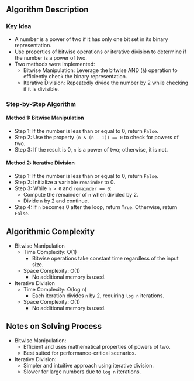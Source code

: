 ## Algorithm Description
### Key Idea
- A number is a power of two if it has only one bit set in its binary representation.
- Use properties of bitwise operations or iterative division to determine if the number is a power of two.
- Two methods were implemented:
  - Bitwise Manipulation: Leverage the bitwise AND (```&```) operation to efficiently check the binary representation.
  - Iterative Division: Repeatedly divide the number by 2 while checking if it is divisible.

### Step-by-Step Algorithm
#### Method 1: Bitwise Manipulation
- Step 1: If the number is less than or equal to 0, return ```False```.
- Step 2: Use the property ```(n & (n - 1)) == 0``` to check for powers of two.
- Step 3: If the result is 0, ```n``` is a power of two; otherwise, it is not.
#### Method 2: Iterative Division
- Step 1: If the number is less than or equal to 0, return ```False```.
- Step 2: Initialize a variable ```remainder``` to 0.
- Step 3: While ```n > 0``` and ```remainder == 0```:
  - Compute the remainder of ```n``` when divided by 2.
  - Divide ```n``` by 2 and continue.
- Step 4: If ```n``` becomes 0 after the loop, return ```True```. Otherwise, return ```False```.

## Algorithmic Complexity
- Bitwise Manipulation
  - Time Complexity: O(1)
    - Bitwise operations take constant time regardless of the input size.
  - Space Complexity: O(1)
    - No additional memory is used.
- Iterative Division
  - Time Complexity: O(log n)
    - Each iteration divides ```n``` by 2, requiring ```log n``` iterations.
  - Space Complexity: O(1)
    - No additional memory is used.

## Notes on Solving Process
- Bitwise Manipulation:
  - Efficient and uses mathematical properties of powers of two.
  - Best suited for performance-critical scenarios.
- Iterative Division:
  - Simpler and intuitive approach using iterative division.
  - Slower for large numbers due to ```log n``` iterations.